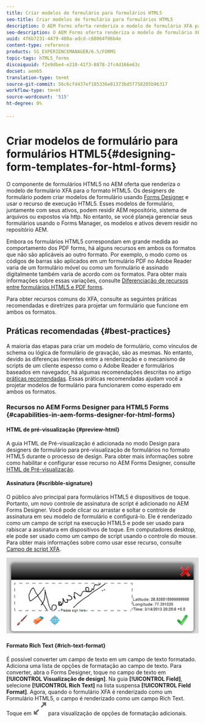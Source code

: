 ```yaml
---
title: Criar modelos de formulário para formulários HTML5
seo-title: Criar modelos de formulário para formulários HTML5
description: O AEM Forms oferta renderiza o modelo de formulário XFA para o formato HTML5. Os designers de formulário podem criar modelos de formulário usando o Designer e usar o recurso de execução HTML5.
seo-description: O AEM Forms oferta renderiza o modelo de formulário XFA para o formato HTML5. Os designers de formulário podem criar modelos de formulário usando o Designer e usar o recurso de execução HTML5.
uuid: 4f6b7231-4479-400a-adcd-c68064f06b4e
content-type: reference
products: SG_EXPERIENCEMANAGER/6.5/FORMS
topic-tags: hTML5_forms
discoiquuid: f2e9dbe4-e210-41f3-8878-2fc4d166e63c
docset: aem65
translation-type: tm+mt
source-git-commit: 56c6cfd437ef185336e81373bd5f758205b96317
workflow-type: tm+mt
source-wordcount: '515'
ht-degree: 0%

---
```



# Criar modelos de formulário para formulários HTML5{#designing-form-templates-for-html-forms}

O componente de formulários HTML5 no AEM oferta que renderiza o modelo de formulário XFA para o formato HTML5. Os designers de formulário podem criar modelos de formulário usando [Forms Designer](https://www.adobe.com/go/learn_aemforms_designer_63) e usar o recurso de execução HTML5. Esses modelos de formulário, juntamente com seus ativos, podem residir AEM repositório, sistema de arquivos ou expostos via http. No entanto, se você planeja gerenciar seus formulários usando o Forms Manager, os modelos e ativos devem residir no repositório AEM.

Embora os formulários HTML5 correspondam em grande medida ao comportamento dos PDF forms, há alguns recursos em ambos os formatos que não são aplicáveis ao outro formato. Por exemplo, o modo como os códigos de barras são aplicados em um formulário PDF no Adobe Reader varia de um formulário móvel ou como um formulário é assinado digitalmente também varia de acordo com os formatos. Para obter mais informações sobre essas variações, consulte [Diferenciação de recursos entre formulários HTML5 e PDF forms](../../forms/using/feature-differentiation-html5-forms-pdf-forms.md).

Para obter recursos comuns do XFA, consulte as seguintes práticas recomendadas e diretrizes para projetar um formulário que funcione em ambos os formatos.

## Práticas recomendadas {#best-practices}

A maioria das etapas para criar um modelo de formulário, como vínculos de schema ou lógica de formulário de gravação, são as mesmas. No entanto, devido às diferenças inerentes entre a renderização e o mecanismo de scripts de um cliente espesso como o Adobe Reader e formulários baseados em navegador, há algumas recomendações descritas no artigo [práticas recomendadas](/help/forms/using/design-accessible-html5-forms.md). Essas práticas recomendadas ajudam você a projetar modelos de formulário para funcionarem como esperado em ambos os formatos.

### Recursos no AEM Forms Designer para HTML5 Forms {#capabilities-in-aem-forms-designer-for-html-forms}

#### HTML de pré-visualização {#preview-html}

A guia HTML de Pré-visualização é adicionada no modo Design para designers de formulário para pré-visualização de formulários no formato HTML5 durante o processo de design. Para obter mais informações sobre como habilitar e configurar esse recurso no AEM Forms Designer, consulte [HTML de Pré-visualização](../../forms/using/preview-xdp-forms-html.md).

#### Assinatura {#scribble-signature}

O público alvo principal para formulários HTML5 é dispositivos de toque. Portanto, um novo controle de assinatura de script é adicionado no AEM Forms Designer. Você pode clicar ou arrastar e soltar o controle de assinatura em seu modelo de formulário e configurá-lo. Ele é renderizado como um campo de script na execução HTML5 e pode ser usado para rabiscar a assinatura em dispositivos de toque. Em computadores desktop, ele pode ser usado como um campo de script usando o controle do mouse. Para obter mais informações sobre como usar esse recurso, consulte [Campo de script XFA](../../forms/using/scribble-signature.md).

![4](assets/4.png)

#### Formato Rich Text {#rich-text-format}

É possível converter um campo de texto em um campo de texto formatado. Adiciona uma lista de opções de formatação ao campo de texto. Para converter, abra o Forms Designer, toque no campo de texto em **[!UICONTROL Visualização de design]**. Na guia **[!UICONTROL Field]**, selecione **[!UICONTROL Rich Text]** na lista suspensa **[!UICONTROL Field Format]**. Agora, quando o formulário XFA é renderizado como um Formulário HTML5, o campo é renderizado como um campo Rich Text. Toque em ![Maximizar](assets/maximize_icon.svg) para visualização de opções de formatação adicionais.
